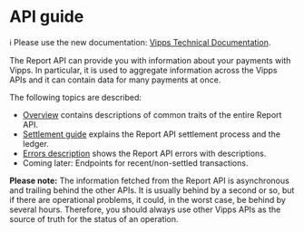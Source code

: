 <!-- START_METADATA
---
title: Introduction
sidebar_label: API guide
sidebar_position: 30
pagination_prev: Null
pagination_next: Null
---
END_METADATA -->

# API guide

<!-- START_COMMENT -->

ℹ️ Please use the new documentation:
[Vipps Technical Documentation](https://vippsas.github.io/vipps-developer-docs/docs/APIs/report-api).

<!-- END_COMMENT -->

The Report API can provide you with information about your payments with Vipps. In particular, it is used to
aggregate information across the Vipps APIs and it can contain data for many
payments at once.

The following topics are described:

- [Overview](overview.md) contains descriptions of common traits of the entire Report API.
- [Settlement guide](settlement.md) explains the Report API settlement process and the ledger.
- [Errors description](errors.md) shows the Report API errors with descriptions.
- Coming later: Endpoints for recent/non-settled transactions.

**Please note:** The information fetched from the Report API is
asynchronous and trailing behind the other APIs. It is usually behind
by a second or so, but if there are operational problems, it could, in the worst
case, be behind by several hours. Therefore, you should always use other
Vipps APIs as the source of truth for the status of an operation.

